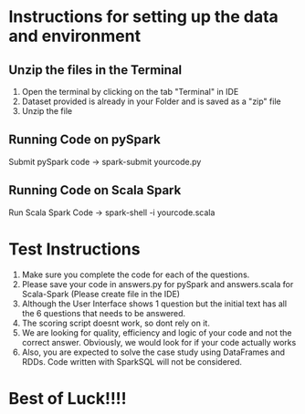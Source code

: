 # Instructions for setting up the data and environment

## Unzip the files in the Terminal
1. Open the terminal by clicking on the tab "Terminal" in IDE  
2. Dataset provided is already in your Folder and is saved as a "zip" file  
3. Unzip the file  

## Running Code on pySpark  
Submit pySpark code -> spark-submit yourcode.py  
  
## Running Code on Scala Spark
Run Scala Spark Code -> spark-shell -i yourcode.scala  

# Test Instructions
1. Make sure you complete the code for each of the questions. 
2. Please save your code in answers.py for pySpark and answers.scala for Scala-Spark (Please create file in the IDE)
3. Although the User Interface shows 1 question but the initial text has all the 6 questions that needs to be answered. 
4. The scoring script doesnt work, so dont rely on it. 
5. We are looking for quality, efficiency and logic of your code and not the correct answer. Obviously, we would look for if your code actually works
6. Also, you are expected to solve the case study using DataFrames and RDDs. Code written with SparkSQL will not be considered. 


# Best of Luck!!!!
